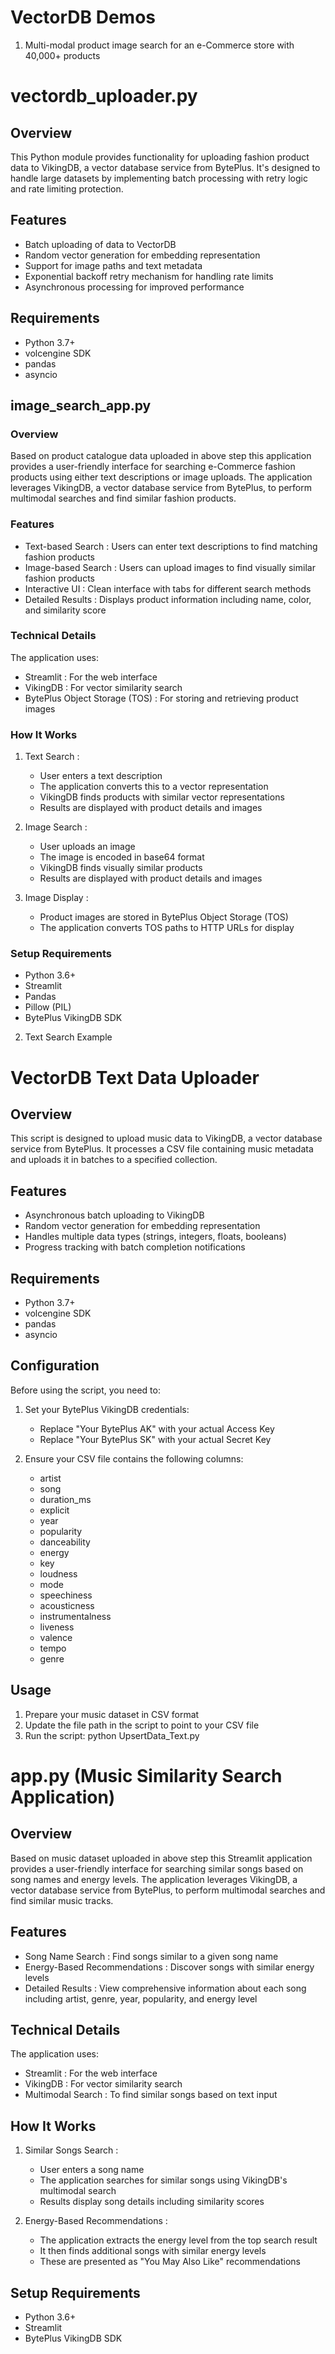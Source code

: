 # VectorDB Demos

1. Multi-modal product image search for an e-Commerce store with 40,000+ products

# vectordb_uploader.py
## Overview
This Python module provides functionality for uploading fashion product data to VikingDB, a vector database service from BytePlus. It's designed to handle large datasets by implementing batch processing with retry logic and rate limiting protection.

## Features
- Batch uploading of data to VectorDB
- Random vector generation for embedding representation
- Support for image paths and text metadata
- Exponential backoff retry mechanism for handling rate limits
- Asynchronous processing for improved performance
## Requirements
- Python 3.7+
- volcengine SDK
- pandas
- asyncio

## image_search_app.py
### Overview
Based on product catalogue data uploaded in above step this application provides a user-friendly interface for searching e-Commerce fashion products using either text descriptions or image uploads. The application leverages VikingDB, a vector database service from BytePlus, to perform multimodal searches and find similar fashion products.

### Features
- Text-based Search : Users can enter text descriptions to find matching fashion products
- Image-based Search : Users can upload images to find visually similar fashion products
- Interactive UI : Clean interface with tabs for different search methods
- Detailed Results : Displays product information including name, color, and similarity score
### Technical Details
The application uses:

- Streamlit : For the web interface
- VikingDB : For vector similarity search
- BytePlus Object Storage (TOS) : For storing and retrieving product images
  
### How It Works
1. Text Search :
   
   - User enters a text description
   - The application converts this to a vector representation
   - VikingDB finds products with similar vector representations
   - Results are displayed with product details and images
2. Image Search :
   
   - User uploads an image
   - The image is encoded in base64 format
   - VikingDB finds visually similar products
   - Results are displayed with product details and images
     
3. Image Display :
   
   - Product images are stored in BytePlus Object Storage (TOS)
   - The application converts TOS paths to HTTP URLs for display
     
### Setup Requirements
- Python 3.6+
- Streamlit
- Pandas
- Pillow (PIL)
- BytePlus VikingDB SDK


2. Text Search Example

# VectorDB Text Data Uploader
## Overview
This script is designed to upload music data to VikingDB, a vector database service from BytePlus. It processes a CSV file containing music metadata and uploads it in batches to a specified collection.

## Features
- Asynchronous batch uploading to VikingDB
- Random vector generation for embedding representation
- Handles multiple data types (strings, integers, floats, booleans)
- Progress tracking with batch completion notifications
## Requirements
- Python 3.7+
- volcengine SDK
- pandas
- asyncio
## Configuration
Before using the script, you need to:

1. Set your BytePlus VikingDB credentials:
   
   - Replace "Your BytePlus AK" with your actual Access Key
   - Replace "Your BytePlus SK" with your actual Secret Key
     
2. Ensure your CSV file contains the following columns:
   
   - artist
   - song
   - duration_ms
   - explicit
   - year
   - popularity
   - danceability
   - energy
   - key
   - loudness
   - mode
   - speechiness
   - acousticness
   - instrumentalness
   - liveness
   - valence
   - tempo
   - genre
## Usage
1. Prepare your music dataset in CSV format
2. Update the file path in the script to point to your CSV file
3. Run the script: python UpsertData_Text.py


# app.py (Music Similarity Search Application)
## Overview
Based on music dataset uploaded in above step this Streamlit application provides a user-friendly interface for searching similar songs based on song names and energy levels. The application leverages VikingDB, a vector database service from BytePlus, to perform multimodal searches and find similar music tracks.

## Features
- Song Name Search : Find songs similar to a given song name
- Energy-Based Recommendations : Discover songs with similar energy levels
- Detailed Results : View comprehensive information about each song including artist, genre, year, popularity, and energy level
## Technical Details
The application uses:

- Streamlit : For the web interface
- VikingDB : For vector similarity search
- Multimodal Search : To find similar songs based on text input
## How It Works
1. Similar Songs Search :
   
   - User enters a song name
   - The application searches for similar songs using VikingDB's multimodal search
   - Results display song details including similarity scores
2. Energy-Based Recommendations :
   
   - The application extracts the energy level from the top search result
   - It then finds additional songs with similar energy levels
   - These are presented as "You May Also Like" recommendations
## Setup Requirements
- Python 3.6+
- Streamlit
- BytePlus VikingDB SDK
